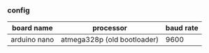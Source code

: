 ### config


| board name   |   processor                 | baud rate |
|--------------|-----------------------------|-----------|
| arduino nano | atmega328p (old bootloader) | 9600      |


